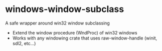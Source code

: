 # windows-window-subclass
A safe wrapper around win32 window subclassing

* Extend the window procedure (WndProc) of win32 windows
* Works with any windowing crate that uses raw-window-handle (winit, sdl2, etc...)